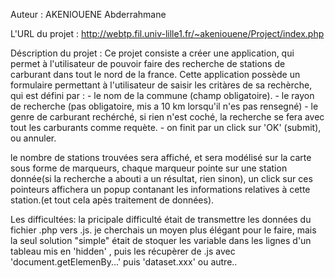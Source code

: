 Auteur : AKENIOUENE Abderrahmane

L'URL du projet :
http://webtp.fil.univ-lille1.fr/~akeniouene/Project/index.php

Déscription du projet :
Ce projet consiste a créer une application, qui permet à l'utilisateur de pouvoir faire des recherche
de stations de carburant dans tout le nord de la france.
Cette application possède un formulaire permettant à l'utilisateur de saisir les critàres de sa rechèrche, qui est défini par : 
                                - le nom de la commune (champ obligatoire).
                                - le rayon de recherche (pas obligatoire, mis a 10 km lorsqu'il n'es pas rensegné)
                                - le genre de carburant rechérché, si rien n'est coché, la recherche se fera avec tout les carburants comme requète.
                                - on finit par un click sur 'OK' (submit), ou annuler.

le nombre de stations trouvées sera affiché, et sera modélisé sur la carte sous forme de marqueurs, chaque marqueur pointe sur une station donnée(si la recherche a abouti a un résultat, rien sinon), un click sur ces pointeurs affichera un popup contanant les informations relatives à cette station.(et tout cela apès traitement de données).

Les difficultées:
la pricipale difficulté était de transmettre les données du fichier .php vers .js.
je cherchais un moyen plus élégant pour le faire, mais la seul solution "simple" était de stoquer les variable dans les lignes d'un tableau mis en 'hidden' , puis les récupèrer de .js avec 'document.getElemenBy...' puis  'dataset.xxx' ou autre..
